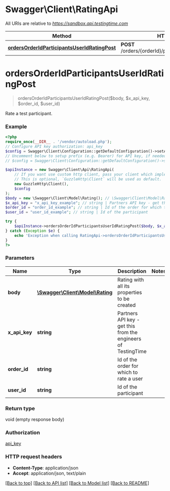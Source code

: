 # Swagger\Client\RatingApi

All URIs are relative to *https://sandbox.api.testingtime.com*

Method | HTTP request | Description
------------- | ------------- | -------------
[**ordersOrderIdParticipantsUserIdRatingPost**](RatingApi.md#ordersorderidparticipantsuseridratingpost) | **POST** /orders/{orderId}/participants/{userId}/rating | Rate a test participant.

# **ordersOrderIdParticipantsUserIdRatingPost**
> ordersOrderIdParticipantsUserIdRatingPost($body, $x_api_key, $order_id, $user_id)

Rate a test participant.

### Example
```php
<?php
require_once(__DIR__ . '/vendor/autoload.php');
// Configure API key authorization: api_key
$config = Swagger\Client\Configuration::getDefaultConfiguration()->setApiKey('x-api-key', 'YOUR_API_KEY');
// Uncomment below to setup prefix (e.g. Bearer) for API key, if needed
// $config = Swagger\Client\Configuration::getDefaultConfiguration()->setApiKeyPrefix('x-api-key', 'Bearer');

$apiInstance = new Swagger\Client\Api\RatingApi(
    // If you want use custom http client, pass your client which implements `GuzzleHttp\ClientInterface`.
    // This is optional, `GuzzleHttp\Client` will be used as default.
    new GuzzleHttp\Client(),
    $config
);
$body = new \Swagger\Client\Model\Rating(); // \Swagger\Client\Model\Rating | Rating with all its properties to be created
$x_api_key = "x_api_key_example"; // string | Partners API key - get this from the engineers of TestingTime
$order_id = "order_id_example"; // string | Id of the order for which to rate a user
$user_id = "user_id_example"; // string | Id of the participant

try {
    $apiInstance->ordersOrderIdParticipantsUserIdRatingPost($body, $x_api_key, $order_id, $user_id);
} catch (Exception $e) {
    echo 'Exception when calling RatingApi->ordersOrderIdParticipantsUserIdRatingPost: ', $e->getMessage(), PHP_EOL;
}
?>
```

### Parameters

Name | Type | Description  | Notes
------------- | ------------- | ------------- | -------------
 **body** | [**\Swagger\Client\Model\Rating**](../Model/Rating.md)| Rating with all its properties to be created |
 **x_api_key** | **string**| Partners API key - get this from the engineers of TestingTime |
 **order_id** | **string**| Id of the order for which to rate a user |
 **user_id** | **string**| Id of the participant |

### Return type

void (empty response body)

### Authorization

[api_key](../../README.md#api_key)

### HTTP request headers

 - **Content-Type**: application/json
 - **Accept**: application/json, text/plain

[[Back to top]](#) [[Back to API list]](../../README.md#documentation-for-api-endpoints) [[Back to Model list]](../../README.md#documentation-for-models) [[Back to README]](../../README.md)

